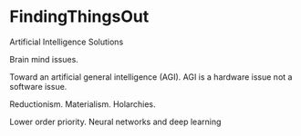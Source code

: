 # FindingThingsOut
Artificial Intelligence Solutions

Brain mind issues.

Toward an artificial general intelligence (AGI). AGI is a hardware issue not a software issue. 

Reductionism. Materialism. Holarchies.

Lower order priority. Neural networks and deep learning
